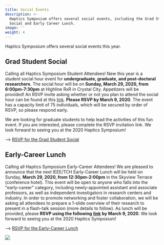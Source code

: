 ```yaml
---
title: Social Events
description: >-
  Haptics Symposium offers several social events, including the Grad Student
  Social and Early Career Lunch.
image: ''
weight: 4
---
```

Haptics Symposium offers several social events this year.

## Grad Student Social

Calling all Haptics Symposium Student Attendees! New this year is a student social hour event for **undergraduate, graduate, and post-doctoral researchers**. The social hour will be on **Sunday, March 29, 2020, from 6:00pm-7:30pm** at Highline RxR in Crystal City. Appetizers will be provided! An RSVP invite asking whether or not you plan to attend the social hour can be found at this [link](https://forms.gle/JHd5nAecsjPZGvFV8). **Please RSVP by March 9, 2020**. The event has a capacity limit of 75 individuals, which will be secured by order of RSVP, so please respond early.

We are looking for graduate students to help lead the activities of this fun event. If you are interested, please complete the RSVP invitation link.
We look forward to seeing you at the 2020 Haptics Symposium!

\--> [RSVP for the Grad Student Social](https://forms.gle/JHd5nAecsjPZGvFV8)

## Early-Career Lunch

Calling all Haptics Symposium Early-Career Attendees! We are pleased to announce that the next IEEE/TCH Early-Career Lunch will be held on Sunday, **March 29, 2020, from 12:30pm-2:00pm** in the Skyview Terrace (conference hotel). This event will be open to anyone who falls into the "early-career" category, including newly-appointed assistant and associate professors, as well as independent investigators in research centers and industry. In order to promote networking and foster collaboration, we will be asking all attendees to prepare a 1-slide overview of their research to present in a flash-talk session (more details to follow). As lunch will be provided, please **RSVP using the following** [**link**](https://forms.gle/JHd5nAecsjPZGvFV8) **by March 9, 2020**. We look forward to seeing you at the 2020 Haptics Symposium! 

\--> [RSVP for the Early-Career Lunch](https://forms.gle/aSrE4AJFKBr7FNGd6)

![](/img/img_20190712_125929-cropped.jpg)
